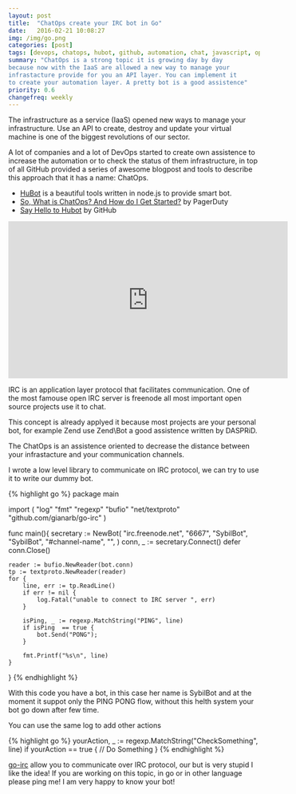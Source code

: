 ```yaml
---
layout: post
title:  "ChatOps create your IRC bot in Go"
date:   2016-02-21 10:08:27
img: /img/go.png
categories: [post]
tags: [devops, chatops, hubot, github, automation, chat, javascript, open source]
summary: "ChatOps is a strong topic it is growing day by day
because now with the IaaS are allowed a new way to manage your
infrastacture provide for you an API layer. You can implement it
to create your automation layer. A pretty bot is a good assistence"
priority: 0.6
changefreq: weekly
---
```

The infrastructure as a service (IaaS) opened new ways to manage your
infrastructure.
Use an API to create, destroy and update your virtual machine
is one of the biggest revolutions of our sector.

A lot of companies and a lot of DevOps started to create own assistence to
increase the automation or to check the status of them infrastructure, in top of
all GitHub provided a series of awesome blogpost and tools to describe this
approach that it has a name: ChatOps.

* [HuBot](https://hubot.github.com/) is a beautiful tools written in node.js to provide smart bot.
* [So, What is ChatOps? And How do I Get Started?](https://www.pagerduty.com/blog/what-is-chatops/) by PagerDuty
* [Say Hello to Hubot](https://github.com/blog/968-say-hello-to-hubot) by GitHub

<div class="row">
    <div class="col-md-12 text-center">
        <iframe width="560" height="315" src="https://www.youtube.com/embed/IhzxnY7FIvg" frameborder="0" allowfullscreen></iframe>
    </div>
</div>

IRC is an application layer protocol that facilitates communication. One of the
most famouse open IRC server is freenode all most important open source projects
use it to chat.

This concept is already applyed it because most projects are your personal bot,
for example Zend use Zend\Bot a good assistence written by DASPRiD.

The ChatOps is an assistence oriented to decrease the distance between your
infrastacture and your communication channels.

I wrote a low level library to communicate on IRC protocol, we can try to use it to
write our dummy bot.

{% highlight go %}
package main

import (
    "log"
    "fmt"
    "regexp"
    "bufio"
    "net/textproto"
    "github.com/gianarb/go-irc"
)

func main(){
    secretary := NewBot(
        "irc.freenode.net",
        "6667",
        "SybilBot",
        "SybilBot",
        "#channel-name",
        "",
    )
    conn, _ := secretary.Connect()
    defer conn.Close()

    reader := bufio.NewReader(bot.conn)
    tp := textproto.NewReader(reader)
    for {
        line, err := tp.ReadLine()
        if err != nil {
            log.Fatal("unable to connect to IRC server ", err)
        }

        isPing, _ := regexp.MatchString("PING", line)
        if isPing  == true {
            bot.Send("PONG");
        }

        fmt.Printf("%s\n", line)
    }
}
{% endhighlight %}

With this code you have a bot, in this case her name is SybilBot and at the
moment it suppot only the PING PONG flow, without this helth system your bot go
down after few time.

You can use the same log to add other actions

{% highlight go %}
yourAction, _ := regexp.MatchString("CheckSomething", line)
if yourAction  == true {
    // Do Something
}
{% endhighlight %}

[go-irc](https://github.com/gianarb/go-irc) allow you to communicate over IRC protocol, our but is very stupid I
like the idea! If you are working on this topic, in go or in other language
please ping me! I am very happy to know your bot!
